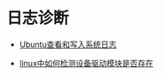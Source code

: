 # 日志诊断

- [Ubuntu查看和写入系统日志](https://blog.csdn.net/Mikeoperfect/article/details/79234585)

- [linux中如何检测设备驱动模块是否存在](https://www.cnblogs.com/noxy/p/6362029.html)